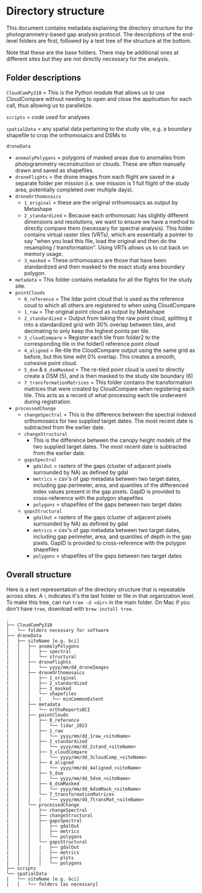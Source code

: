 # Directory structure
This document contains metadata explaining the directory structure for the photogrammetry-based gap analysis protocol. The descriptions of the end-level folders are first, followed by a text tree of the structure at the bottom.

Note that these are the base folders. There may be additional ones at different sites but they are not directly necessary for the analysis.

## Folder descriptions
`CloudComPy310` = This is the Python module that allows us to use CloudCompare without needing to open and close the application for each call, thus allowing us to parallelize.

`scripts` = code used for analyses

`spatialData` = any spatial data pertaining to the study site, e.g. a boundary shapefile to crop the orthomosaics and DSMs to

`droneData`
- `anomalyPolygons` = polygons of masked areas due to anomalies from photogrammetry reconstruction or clouds. These are often manually drawn and saved as shapefiles.
- `droneFlights` = the drone images from each flight are saved in a separate folder per mission (i.e. one mission is 1 full flight of the study area, potentially completed over multiple days). 
- `droneOrthomosaics`
  - `1_original` = these are the original orthomosaics as output by Metashape
  - `2_standardized` = Because each orthomosaic has slightly different dimensions and resolutions, we want to ensure we have a method to directly compare them (necessary for spectral analysis). This folder contains virtual raster tiles (VRTs), which are essentially a pointer to say "when you load this file, load the original and then do the resampling / transformation". Using VRTs allows us to cut back on memory usage.
  - `3_masked` = These orthomosaics are those that have been standardized and then masked to the exact study area boundary polygon.
- `metadata` = This folder contains metadata for all the flights for the study site.
- `pointClouds`
  - `0_reference` = The lidar point cloud that is used as the reference coud to which all others are registered to when using CloudCompare
  - `1_raw` = The original point cloud as output by Metashape
  - `2_standardized` = Output from taking the raw point cloud, splitting it into a standardized grid with 30% overlap between tiles, and decimating to only keep the highest points per tile.
  - `3_cloudCompare` = Register each tile from folder2 to the corresponding tile in the folder0 reference point cloud
  - `4_aligned` = Re-tile the CloudCompare output using the same grid as before, but this time wiht 0% overlap. This creates a smooth, cohesive point cloud.
  - `5_dsm` & `6_dsmMasked` = The re-tiled point cloud is used to directly create a DSM (5), and is then masked to the study site boundary (6)
  - `7_transformationMatrices` = This folder contains the transformation matrices that were created by CloudCompare when registering each tile. This acts as a record of what processing each tile underwent during registration.
- `processedChange`
  - `changeSpectral` = This is the difference between the spectral indexed orthomosaics for two supplied target dates. The most recent date is subtracted from the earlier date.
  - `changeStructural`
    - This is the difference between the canopy height models of the two supplied target dates. The most recent date is subtracted from the earlier date.
  - `gapsSpectral`
    - `gdalOut` = rasters of the gaps (cluster of adjacent pixels surrounded by NA) as defined by gdal
    - `metrics` = csv's of gap metadata between two target dates, including gap perimeter, area, and quantiles of the differenced index values present in the gap pixels. GapID is provided to cross-reference with the polygon shapefiles
    - `polygons` = shapefiles of the gaps between two target dates
  - `gapsStructural`
    - `gdalOut` = rasters of the gaps (cluster of adjacent pixels surrounded by NA) as defined by gdal
    - `metrics` = csv's of gap metadata between two target dates, including gap perimeter, area, and quantiles of depth in the gap pixels. GapID is provided to cross-reference with the polygon shapefiles
    - `polygons` = shapefiles of the gaps between two target dates

## Overall structure
Here is a text representation of the directory structure that is repeatable across sites. A `\` indicates it's the last folder or file in that organization level. To make this tree, can run `tree -d <dir>` in the main folder. On Mac if you don't have `tree`, download with `brew install tree`.

```
.
├── CloudComPy310
│   └── folders necessary for software
├── droneData
|   ├── siteName [e.g. bci]
|   │   ├── anomalyPolygons
|   │   │   ├── spectral
|   │   │   └── structural
|   │   ├── droneFlights
|   │   │   └── yyyy/mm/dd_droneImages
|   │   ├── droneOrthomosaics
|   │   │   ├── 1_original
|   │   │   ├── 2_standardized
|   │   │   ├── 3_masked
|   │   │   └── shapefiles
|   │   │   |    └── minCommonExtent
|   │   ├── metadata
|   │   │   └── orthoReportsBCI
|   │   ├── pointClouds
|   │   │   ├── 0_reference
|   │   │   │   └── lidar_2023
|   │   │   ├── 1_raw
|   │   │   │   └── yyyy/mm/dd_1raw_<siteName>
|   │   │   ├── 2_standardized
|   │   │   │   └── yyyy/mm/dd_2stand_<siteName>
|   │   │   ├── 3_cloudCompare
|   │   │   │   └── yyyy/mm/dd_3cloudComp_<siteName>
|   │   │   ├── 4_aligned
|   │   │   │   └── yyyy/mm/dd_4aligned_<siteName>
|   │   │   ├── 5_dsm
|   │   │   │   └── yyyy/mm/dd_5dsm_<siteName>
|   │   │   ├── 6_dsmMasked
|   │   │   │   └── yyyy/mm/dd_6dsmMask_<siteName>
|   │   │   └── 7_transformationMatrices
|   │   │   │   └── yyyy/mm/dd_7transMat_<siteName>
|   │   └── processedChange
|   │   │   ├── changeSpectral
|   │   │   ├── changeStructural
|   │   │   ├── gapsSpectral
|   │   │   │   ├── gdalOut
|   │   │   │   ├── metrics
|   │   │   │   └── polygons
|   │   │   └── gapsStructural
|   │   │   |   ├── gdalOut
|   │   │   |   ├── metrics
|   │   │   |   ├── plots
|   │   │   |   └── polygons
├── scripts
└── spatialData
|   └── siteName [e.g. bci]
|   │   └── folders [as necessary]
```
